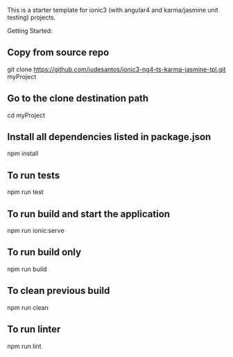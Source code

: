 This is a starter template for ionic3 (with angular4 and karma/jasmine unit testing) projects.

Getting Started:

## Copy from source repo

git clone https://github.com/judesantos/ionic3-ng4-ts-karma-jasmine-tpl.git myProject

## Go to the clone destination path

cd myProject

## Install all dependencies listed in package.json

npm install


## To run tests

npm run test


## To run build and start the application

npm run ionic:serve


## To run build only

npm run build

## To clean previous build

npm run clean


## To run linter


npm run lint
